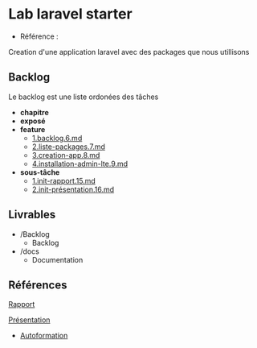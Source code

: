 # Lab laravel starter 

- Référence :   

Creation d'une application laravel avec des packages que nous utillisons 

## Backlog 

Le backlog est une liste ordonées des tâches 

- **chapitre** 
- **exposé** 
- **feature** 
  - [1.backlog.6.md](./Backlog/feature/1.backlog.6.md) 
  - [2.liste-packages.7.md](./Backlog/feature/2.liste-packages.7.md) 
  - [3.creation-app.8.md](./Backlog/feature/3.creation-app.8.md) 
  - [4.installation-admin-lte.9.md](./Backlog/feature/4.installation-admin-lte.9.md) 
- **sous-tâche** 
  - [1.init-rapport.15.md](./Backlog/sous-tâche/1.init-rapport.15.md) 
  - [2.init-présentation.16.md](./Backlog/sous-tâche/2.init-présentation.16.md) 
## Livrables 

 

- /Backlog 
  - Backlog 
- /docs 
  - Documentation 
## Références 

 
[Rapport](http://labs-web.github.io/lab-laravel-starter/rapport.html)

[Présentation](http://labs-web.github.io/lab-laravel-starter/presentation.html)



- [Autoformation](#) 

